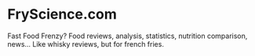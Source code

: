 # FryScience.com
Fast Food Frenzy?
Food reviews, analysis, statistics, nutrition comparison, news...
Like whisky reviews, but for french fries.